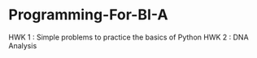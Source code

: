 # Programming-For-BI-A
HWK 1 : Simple problems to practice the basics of Python
HWK 2 : DNA Analysis

